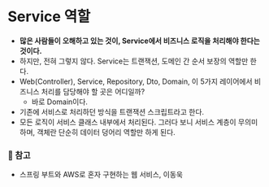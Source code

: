 # Service 역할
- **많은 사람들이 오해하고 있는 것이, Service에서 비즈니스 로직을 처리해야 한다는 것이다.**
- 하지만, 전혀 그렇지 않다. Service는 트랜잭션, 도메인 간 순서 보장의 역할만 한다.
- Web(Controller), Service, Repository, Dto, Domain, 이 5가지 레이어에서 비즈니스 처리를 담당해야 할 곳은 어디일까?
    - 바로 Domain이다.
- 기존에 서비스로 처리하던 방식을 트랜잭션 스크립트라고 한다.
- 모든 로직이 서비스 클래스 내부에서 처리된다. 그러다 보니 서비스 계층이 무의미하며, 객체란 단순히 데이터 덩어리 역할만 하게 된다.

### 📗 참고
- 스프링 부트와 AWS로 혼자 구현하는 웹 서비스, 이동욱